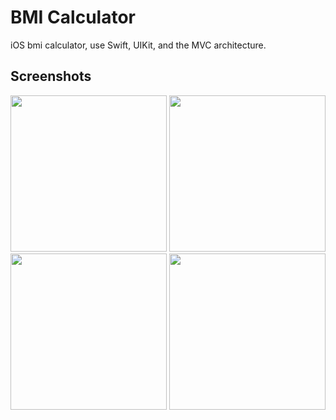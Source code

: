 #  BMI Calculator

iOS bmi calculator, use Swift, UIKit, and the MVC architecture.

## Screenshots

<div align="center">

<img src="" width="250"></img>
<img src="" width="250"></img>
<img src="" width="250"></img>
<img src="" width="250"></img>


</div>
